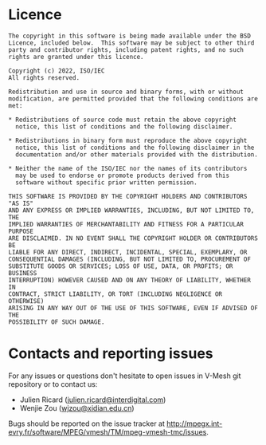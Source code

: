 # Licence

```
The copyright in this software is being made available under the BSD
Licence, included below.  This software may be subject to other third
party and contributor rights, including patent rights, and no such
rights are granted under this licence.

Copyright (c) 2022, ISO/IEC
All rights reserved.

Redistribution and use in source and binary forms, with or without
modification, are permitted provided that the following conditions are met:

* Redistributions of source code must retain the above copyright
  notice, this list of conditions and the following disclaimer.

* Redistributions in binary form must reproduce the above copyright
  notice, this list of conditions and the following disclaimer in the
  documentation and/or other materials provided with the distribution.

* Neither the name of the ISO/IEC nor the names of its contributors
  may be used to endorse or promote products derived from this
  software without specific prior written permission.

THIS SOFTWARE IS PROVIDED BY THE COPYRIGHT HOLDERS AND CONTRIBUTORS "AS IS"
AND ANY EXPRESS OR IMPLIED WARRANTIES, INCLUDING, BUT NOT LIMITED TO, THE
IMPLIED WARRANTIES OF MERCHANTABILITY AND FITNESS FOR A PARTICULAR PURPOSE
ARE DISCLAIMED. IN NO EVENT SHALL THE COPYRIGHT HOLDER OR CONTRIBUTORS BE
LIABLE FOR ANY DIRECT, INDIRECT, INCIDENTAL, SPECIAL, EXEMPLARY, OR
CONSEQUENTIAL DAMAGES (INCLUDING, BUT NOT LIMITED TO, PROCUREMENT OF
SUBSTITUTE GOODS OR SERVICES; LOSS OF USE, DATA, OR PROFITS; OR BUSINESS
INTERRUPTION) HOWEVER CAUSED AND ON ANY THEORY OF LIABILITY, WHETHER IN
CONTRACT, STRICT LIABILITY, OR TORT (INCLUDING NEGLIGENCE OR OTHERWISE)
ARISING IN ANY WAY OUT OF THE USE OF THIS SOFTWARE, EVEN IF ADVISED OF THE
POSSIBILITY OF SUCH DAMAGE.
```

# Contacts and reporting issues

For any issues or questions don't hesitate to open issues in V-Mesh git repository or to contact us:

- Julien Ricard (julien.ricard@interdigital.com)
- Wenjie Zou (wjzou@xidian.edu.cn)

Bugs should be reported on the issue tracker at <http://mpegx.int-evry.fr/software/MPEG/vmesh/TM/mpeg-vmesh-tmc/issues>.